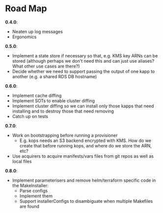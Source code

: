 # Road Map 
**0.4.0**:
* Neaten up log messages
* Ergonomics

**0.5.0**:
* Implement a state store if necessary so that, e.g. KMS key ARNs can be stored 
  (although perhaps we don't need this and can just use aliases? What other 
  use cases are there?)
* Decide whether we need to support passing the output of one kapp to another
  (e.g. a shared RDS DB hostname)
  
**0.6.0**:
* Implement cache diffing
* Implement SOTs to enable cluster diffing
* Implement cluster diffing so we can install only those kapps that need 
  installing and to destroy those that need removing
* Catch up on tests

**0.7.0**:
* Work on bootstrapping before running a provisioner
  * E.g. kops needs an S3 backend encrypted with KMS. How do we create that 
  before running kops, and where do we store the ARN, etc?
* Use acquirers to acquire manifests/vars files from git repos as well as local files 

**0.8.0**:
* Implement parameterisers and remove helm/terraform specific code in the 
  MakeInstaller:
  * Parse configs
  * Implement them
  * Support installerConfigs to disambiguate when multiple Makefiles are found
